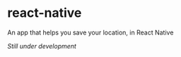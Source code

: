 # react-native
An app that helps you save your location, in React Native

_Still under development_
